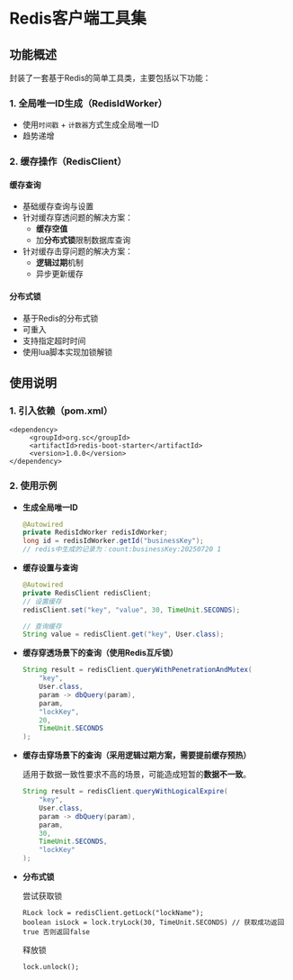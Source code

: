 # Redis客户端工具集

## 功能概述

封装了一套基于Redis的简单工具类，主要包括以下功能：

### 1. 全局唯一ID生成（RedisIdWorker）
- 使用`时间戳` + `计数器`方式生成全局唯一ID
- 趋势递增

### 2. 缓存操作（RedisClient）
#### 缓存查询
- 基础缓存查询与设置
- 针对缓存穿透问题的解决方案：
  - **缓存空值**
  - 加**分布式锁**限制数据库查询
- 针对缓存击穿问题的解决方案：
  - **逻辑过期**机制
  - 异步更新缓存

#### 分布式锁
- 基于Redis的分布式锁
- 可重入
- 支持指定超时时间
- 使用lua脚本实现加锁解锁

## 使用说明
### 1. 引入依赖（pom.xml）
```
<dependency>
     <groupId>org.sc</groupId>
     <artifactId>redis-boot-starter</artifactId>
     <version>1.0.0</version>
</dependency>
```

### 2. 使用示例
- **生成全局唯一ID**
  ```java
  @Autowired
  private RedisIdWorker redisIdWorker;
  long id = redisIdWorker.getId("businessKey");
  // redis中生成的记录为：count:businessKey:20250720 1
  ```


- **缓存设置与查询**
  
  ```java
  @Autowired
  private RedisClient redisClient;
  // 设置缓存
  redisClient.set("key", "value", 30, TimeUnit.SECONDS);
  
  // 查询缓存
  String value = redisClient.get("key", User.class);
  ```


- **缓存穿透场景下的查询（使用Redis互斥锁）**
  
  ```java
  String result = redisClient.queryWithPenetrationAndMutex(
      "key", 
      User.class, 
      param -> dbQuery(param), 
      param, 
      "lockKey", 
      20, 
      TimeUnit.SECONDS
  );
  ```


- **缓存击穿场景下的查询（采用逻辑过期方案，需要提前缓存预热）**
  
  适用于数据一致性要求不高的场景，可能造成短暂的**数据不一致**。
  
  ```java
  String result = redisClient.queryWithLogicalExpire(
      "key", 
      User.class, 
      param -> dbQuery(param), 
      param, 
      30, 
      TimeUnit.SECONDS, 
      "lockKey"
  );
  ```

- **分布式锁**

  尝试获取锁

  ```
  RLock lock = redisClient.getLock("lockName");
  boolean isLock = lock.tryLock(30, TimeUnit.SECONDS) // 获取成功返回true 否则返回false
  ```

  释放锁

  ```
  lock.unlock();
  ```

  

